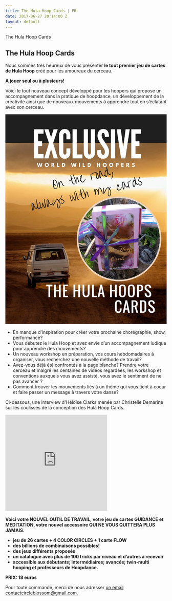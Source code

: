 ```yaml
---
title: The Hula Hoop Cards | FR
date: 2017-06-27 20:14:00 Z
layout: default
---
```


<section id="home" class="module-hero module-parallax module-fade module-full-height bg-dark-50" data-background="{{ site.baseurl }}{% link /assets/images/87.jpg %}">

  <div class="hs-caption container">
    <div class="caption-content">
      <div class="hs-title-size-3 font-alt m-b-20">
      The Hula Hoop Cards
      </div>
    </div>
  </div>

</section >

<div class="wrapper">
<div class="container-fluid">

<div class="row relative">

<div class="col-sm-12 col-md-12">

<section id="cards" markdown="1">



# The Hula Hoop Cards


Nous sommes très heureux de vous présenter **le tout premier jeu de cartes de Hula Hoop** créé pour les amoureux du cerceau.

**A jouer seul ou à plusieurs!**

Voici le tout nouveau concept développé pour les hoopers qui propose un accompagnement dans la pratique de hoopdance, un développement de la créativité ainsi que de nouveaux mouvements à apprendre tout en s’éclatant avec son cerceau.

![yo](/assets/images/33.jpg)

* En manque d’inspiration pour créer votre prochaine chorégraphie, show, performance?
* Vous débutez le Hula Hoop et avez envie d’un accompagnement ludique pour apprendre des mouvements?
* Un nouveau workshop en préparation, vos cours hebdomadaires à organiser, vous recherchez une nouvelle méthode de travail?
* Avez-vous déjà été confrontés à la page blanche? Prendre votre cerceau et malgré les centaines de vidéos regardées, les workshop et conventions auxquels vous avez assisté, vous avez le sentiment de ne pas avancer ?
* Comment trouver les mouvements liés à un thème qui vous tient à coeur et faire passer un message à travers votre danse?


Ci-dessous, une interview d'Héloïse Clarks menée par Christelle Demarine sur les coulisses de la conception des Hula Hoop Cards.
<iframe margin-left="250px" width="63%" height="300" scrolling="no" frameborder="no" src="https://w.soundcloud.com/player/?url=https%3A//api.soundcloud.com/tracks/343850131&amp;color=%23eb8989&amp;auto_play=false&amp;hide_related=false&amp;show_comments=true&amp;show_user=true&amp;show_reposts=false&amp;visual=true"></iframe>
<!-- <iframe margin-left="250px" width="63%" height="300" scrolling="no" frameborder="no" src="https://w.soundcloud.com/player/?url=https%3A//api.soundcloud.com/tracks/342489882&amp;color=ebc4c1&amp;auto_play=false&amp;hide_related=false&amp;show_comments=true&amp;show_user=true&amp;show_reposts=false&amp;visual=true"></iframe> -->

**Voici votre NOUVEL OUTIL DE TRAVAIL, votre jeu de cartes GUIDANCE et MÉDITATION, votre nouvel accessoire QUI NE VOUS QUITTERA PLUS JAMAIS.**
* **jeu de 26 cartes + 4 COLOR CIRCLES + 1 carte FLOW**
* **des billions de combinaisons possibles!**
* **des jeux différents proposés**
* **un catalogue avec plus de 100 tricks par niveau et d’autres à recevoir**
* **accessible aux débutants; intermédiaires; avancés; twin-multi hooping
et professeurs de Hoopdance.**

**PRIX: 18 euros**

Pour toute commande, merci de nous adresser [un email contactcircleblossom@gmail.com.](mailto:contactcircleblossom@gmail.com)





</section>

</div>
</div>
</div>
</div>
